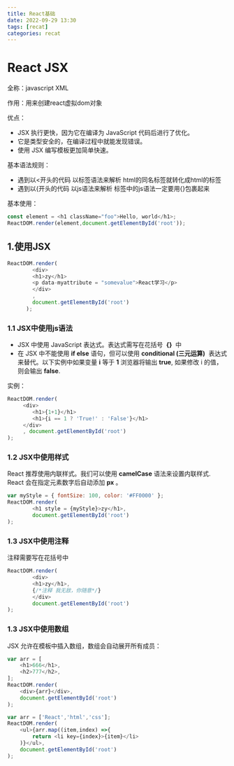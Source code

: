 ```yaml
---
title: React基础
date: 2022-09-29 13:30
tags: [recat]
categories: recat
---
```

# React JSX
全称：javascript XML

作用：用来创建react虚拟dom对象

优点：
-   JSX 执行更快，因为它在编译为 JavaScript 代码后进行了优化。
-   它是类型安全的，在编译过程中就能发现错误。
-   使用 JSX 编写模板更加简单快速。

基本语法规则：
- 遇到以<开头的代码 以标签语法来解析 html的同名标签就转化成html的标签
- 遇到以{开头的代码 以js语法来解析 标签中的js语法一定要用{}包裹起来

基本使用：

```js
const element = <h1 className="foo">Hello, world</h1>;
ReactDOM.render(element,document.getElementById('root'));
```

## 1.使用JSX

```js
ReactDOM.render(
      	<div>
      	<h1>zy</h1>
        <p data-myattribute = "somevalue">React学习</p>
        </div>
      	,
      	document.getElementById('root')
      );
```
### 1.1 JSX中使用js语法
- JSX 中使用 JavaScript 表达式。表达式需写在花括号  **{}**  中
- 在 JSX 中不能使用 **if else** 语句，但可以使用 **conditional (三元运算)**  表达式来替代。以下实例中如果变量 **i** 等于 **1** 浏览器将输出 **true**, 如果修改 i 的值，则会输出 **false**.

实例：

```js
ReactDOM.render( 
     <div> 
        <h1>{1+1}</h1>
        <h1>{i == 1 ? 'True!' : 'False'}</h1> 
     </div> 
     , document.getElementById('root') 
);
```
### 1.2 JSX中使用样式
React 推荐使用内联样式。我们可以使用 **camelCase** 语法来设置内联样式. React 会在指定元素数字后自动添加 **px** 。

```js
var myStyle = { fontSize: 100, color: '#FF0000' }; 
ReactDOM.render( 
        <h1 style = {myStyle}>zy</h1>, 
        document.getElementById('root') 
);
```
### 1.3 JSX中使用注释
注释需要写在花括号中

```js
ReactDOM.render( 
        <div>
        <h1>zy</h1>, 
        {/*注释 我无敌，你随意*/}
        </div>
        document.getElementById('root') 
);
```
### 1.3 JSX中使用数组
JSX 允许在模板中插入数组，数组会自动展开所有成员：
```js
var arr = [ 
    <h1>666</h1>, 
    <h2>777</h2>, 
]; 
ReactDOM.render( 
    <div>{arr}</div>, 
    document.getElementById('root') 
);
```
```js
var arr = ['React','html','css']; 
ReactDOM.render( 
    <ul>{arr.map((item,index) =>{
        return <li key={index}>{item}</li>
    )}</ul>, 
    document.getElementById('root') 
);
```